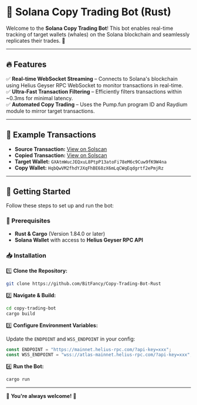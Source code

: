 # 🚀 **Solana Copy Trading Bot (Rust)**

Welcome to the **Solana Copy Trading Bot**! This bot enables real-time tracking of target wallets (whales) on the Solana blockchain and seamlessly replicates their trades. 🌟

---

## 🔥 **Features**

✅ **Real-time WebSocket Streaming** – Connects to Solana's blockchain using Helius Geyser RPC WebSocket to monitor transactions in real-time.  
✅ **Ultra-Fast Transaction Filtering** – Efficiently filters transactions within ~0.3ms for minimal latency.  
✅ **Automated Copy Trading** – Uses the Pump.fun program ID and Raydium module to mirror target transactions.  

---

## 🎯 **Example Transactions**

- **Source Transaction:** [View on Solscan](https://solscan.io/tx/2nNc1DsGxGoYWdweZhKQqnngfEjJqDA4zxnHar2S9bsAYP2csbLRgMpUmy68xuG1RaUGV9xb9k7dGdXcjgcmtJUh)
- **Copied Transaction:** [View on Solscan](https://solscan.io/tx/n2qrk4Xg3gfBBci6CXGKFqcTC8695sgNyzvacPHVaNkiwjWecwvY5WdNKgtgJhoLJfug6QkXQuaZeB5hVazW6ev)
- **Target Wallet:** `GXAtmWucJEQxuL8PtpP13atoFi78eM6c9Cuw9fK9W4na`
- **Copy Wallet:** `HqbQwVM2fhdYJXqFhBE68zX6mLqCWqEqdgrtf2ePmjRz`

---

## 🚀 **Getting Started**

Follow these steps to set up and run the bot:

### 📌 Prerequisites

- **Rust & Cargo** (Version 1.84.0 or later)
- **Solana Wallet** with access to **Helius Geyser RPC API**

### 📥 Installation

1️⃣ **Clone the Repository:**

```bash
git clone https://github.com/BitFancy/Copy-Trading-Bot-Rust
```

2️⃣ **Navigate & Build:**

```bash
cd copy-trading-bot
cargo build
```

3️⃣ **Configure Environment Variables:**

Update the `ENDPOINT` and `WSS_ENDPOINT` in your config:

```ts
const ENDPOINT = "https://mainnet.helius-rpc.com/?api-key=xxx";
const WSS_ENDPOINT = "wss://atlas-mainnet.helius-rpc.com/?api-key=xxx";
```

4️⃣ **Run the Bot:**

```bash
cargo run
```

---


🌹 **You're always welcome!** 🌹

